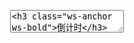 <pre class="layui-code" lay-options="{preview: true, codeStyle: 'height: 535px;', layout: ['preview', 'code'], tools: ['full']}">
  <textarea>
<h3 class="ws-anchor ws-bold">倒计时</h3>

请选择要计算的日期：
<div class="layui-inline">
  <input type="text" readonly class="layui-input" id="test1" value="2099-12-31 00:00:00">
</div>

<blockquote class="layui-elem-quote" style="margin-top: 10px;">
  <div id="test2"></div>
</blockquote>
 
<h3 class="ws-anchor ws-bold">某个时间在多久前</h3>

请选择要计算的日期：
<div class="layui-inline">
  <input type="text" readonly class="layui-input" id="test3">
</div>
<span class="layui-word-aux" id="test4"></span>
  
<h3 class="ws-anchor ws-bold">转换日期格式</h3>

请编辑格式：
<div class="layui-inline">
  <input type="text" value="yyyy-MM-dd HH:mm:ss" class="layui-input" id="test5">
</div>
<span class="layui-word-aux" id="test6"></span>
  
<h3 class="ws-anchor ws-bold">转义 HTML</h3>

<div class="layui-form">
  &lt;textarea class="layui-textarea" id="test7"&gt;
<h3>HTML Title</h3>
&lt;script&gt;
  alert(0);
&lt;/script&gt;
  &lt;/textarea&gt;
</div>
<div class="layui-btn-container" style="margin-top: 10px;">
  <button class="layui-btn" lay-on="escape">转义</button>
  <button class="layui-btn" lay-on="unescape">还原</button>
</div>
  
<script>
layui.use(function(){
  var util = layui.util;
  var laydate = layui.laydate;
  var layer = layui.layer;
  var $ = layui.$;

  // 倒计时
  var thisTimer;
  var setCountdown = function(value){
    var endTime = new Date(value); // 结束日期
    var serverTime = new Date(); // 假设为当前服务器时间，这里采用的是本地时间，实际使用一般是取服务端的
     
    clearTimeout(thisTimer);
    util.countdown(endTime, serverTime, function(date, serverTime, timer){
      var str = date[0] + ' 天 ' + date[1] + ' 时 ' +  date[2] + ' 分 ' + date[3] + ' 秒';
      lay('#test2').html('距离上述日期还有：'+ str);
      thisTimer = timer;
    });
  };

  setCountdown('2099-12-31 00:00:00');
  
  laydate.render({
    elem: '#test1',
    type: 'datetime',
    done: function(value, date){
      setCountdown(value);
    }
  });
  
  
  // 某个时间在多久前
  var setTimeAgo = function(y, M, d, H, m, s){
    var str = util.timeAgo(new Date(y, M||0, d||1, H||0, m||0, s||0));
    lay('#test4').html(str);
  };
  laydate.render({
    elem: '#test3',
    type: 'datetime',
    done: function(value, date){
      setTimeAgo(
        date.year, 
        date.month - 1, 
        date.date, 
        date.hours, 
        date.minutes, 
        date.seconds
      );
    }
  });
  
  // 转换日期格式
  var toDateString = function(format){
    var dateString = util.toDateString(new Date(), format); // 执行转换日期格式的方法
    $('#test6').html(dateString);
  };
  toDateString($('#test5').val());
  // 输入框事件
  $('#test5').on('input propertychange', function(){
    toDateString(this.value);
  });
  
  // HTML 转义
  util.event('lay-on', {
    escape: function(){ // 转义
      var textarea = $('#test7');
      var value = textarea.val();
      var str = util.escape(value); // 执行转义方法
      textarea.val(str);
    },
    unescape: function(){
      var textarea = $('#test7');
      var value = textarea.val();
      var str = util.unescape(value); // 执行转义方法
      textarea.val(str);
    }
  });
  
});
</script>
  </textarea>
</pre>